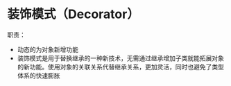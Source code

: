 # 装饰模式（Decorator）

职责：

- 动态的为对象新增功能
- 装饰模式是用于替换继承的一种新技术，无需通过继承增加子类就能拓展对象的新功能。使用对象的关联关系代替继承关系，更加灵活，同时也避免了类型体系的快速膨胀